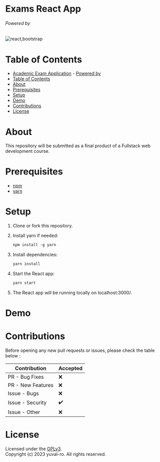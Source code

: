 # Exams React App

<!-- {project logo}

<img src="./.github/assets/logo.png"/> -->

###### Powered by
![react,bootstrap](https://skillicons.dev/icons?i=react,bootstrap)


# Table of Contents
- [Academic Exam Application](#Academic-Exam-Application)
          - [Powered by](#powered-by)
- [Table of Contents](#table-of-contents)
- [About](#about)
- [Prerequisites](#prerequisites)
- [Setup](#setup)
- [Demo](#demo)
- [Contributions](#contributions)
- [License](#license)


# About
This repository will be submitted as a final product of a Fullstack web development course.

# Prerequisites
- [npm](https://www.npmjs.com/)
- [yarn](https://yarnpkg.com/)

# Setup
1. Clone or fork this repository.
1. Install yarn if needed:
    ```ps
    npm install -g yarn
    ```

1. Install dependencies:  
    ```ps
    yarn install
    ```

2. Start the React app:  
    ```ps
    yarn start
    ```
3. The React app will be running locally on localhost:3000/.

# Demo

<!-- {image / gif / link to a demo of the project}

<img src="./.github/assets/demo.png"/> -->


# Contributions

Before opening any new pull requests or issues, please check the table below :

| Contribution      | Accepted |
| ----------------- | -------- |
| PR - Bug Fixes    | ❌        |
| PR - New Features | ❌        |
| Issue - Bugs      | ❌        |
| Issue - Security  | ✔️        |
| Issue - Other     | ❌        |

# License
Licensed under the [GPLv3](./LICENSE).  
Copyright (c) 2023 yuval-ro. All rights reserved.
